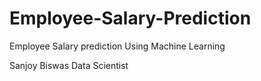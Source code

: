 # Employee-Salary-Prediction
Employee Salary prediction Using Machine Learning 

Sanjoy Biswas
Data Scientist
